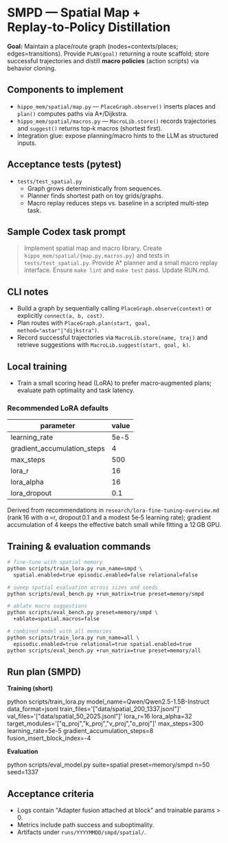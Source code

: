 # SMPD — Spatial Map + Replay‑to‑Policy Distillation

**Goal:** Maintain a place/route graph (nodes=contexts/places; edges=transitions). Provide `PLAN(goal)` returning a route scaffold; store successful trajectories and distill **macro policies** (action scripts) via behavior cloning.

## Components to implement

- `hippo_mem/spatial/map.py` — `PlaceGraph.observe()` inserts places and
  `plan()` computes paths via A*/Dijkstra.
- `hippo_mem/spatial/macros.py` — `MacroLib.store()` records trajectories
  and `suggest()` returns top‑k macros (shortest first).
- Integration glue: expose planning/macro hints to the LLM as structured inputs.

## Acceptance tests (pytest)

- `tests/test_spatial.py`
  - Graph grows deterministically from sequences.
  - Planner finds shortest path on toy grids/graphs.
  - Macro replay reduces steps vs. baseline in a scripted multi‑step task.

## Sample Codex task prompt

> Implement spatial map and macro library. Create `hippo_mem/spatial/{map.py,macros.py}` and tests in `tests/test_spatial.py`. Provide A\* planner and a small macro replay interface. Ensure `make lint` and `make test` pass. Update RUN.md.

## CLI notes

- Build a graph by sequentially calling `PlaceGraph.observe(context)` or
  explicitly `connect(a, b, cost)`.
- Plan routes with `PlaceGraph.plan(start, goal, method="astar"|"dijkstra")`.
- Record successful trajectories via `MacroLib.store(name, traj)` and
  retrieve suggestions with `MacroLib.suggest(start, goal, k)`.

## Local training

- Train a small scoring head (LoRA) to prefer macro‑augmented plans; evaluate path optimality and task latency.

### Recommended LoRA defaults

| parameter | value |
|-----------|-------|
| learning_rate | 5e-5 |
| gradient_accumulation_steps | 4 |
| max_steps | 500 |
| lora_r | 16 |
| lora_alpha | 16 |
| lora_dropout | 0.1 |

Derived from recommendations in `research/lora-fine-tuning-overview.md` (rank 16 with α =r, dropout 0.1 and a modest 5e‑5 learning rate); gradient accumulation of 4 keeps the effective batch small while fitting a 12 GB GPU.

## Training & evaluation commands

```bash
# fine-tune with spatial memory
python scripts/train_lora.py run_name=smpd \
  spatial.enabled=true episodic.enabled=false relational=false

# sweep spatial evaluation across sizes and seeds
python scripts/eval_bench.py +run_matrix=true preset=memory/smpd

# ablate macro suggestions
python scripts/eval_bench.py preset=memory/smpd \
  +ablate=spatial.macros=false

# combined model with all memories
python scripts/train_lora.py run_name=all \
  episodic.enabled=true relational=true spatial.enabled=true
python scripts/eval_bench.py +run_matrix=true preset=memory/all
```

## Run plan (SMPD)

**Training (short)**

python scripts/train_lora.py
model_name=Qwen/Qwen2.5-1.5B-Instruct
data_format=jsonl train_files='["data/spatial_200_1337.jsonl"]' val_files='["data/spatial_50_2025.jsonl"]'
lora_r=16 lora_alpha=32
target_modules='["q_proj","k_proj","v_proj","o_proj"]'
max_steps=300 learning_rate=5e-5 gradient_accumulation_steps=8
fusion_insert_block_index=-4

**Evaluation**

python scripts/eval_model.py suite=spatial preset=memory/smpd n=50 seed=1337

## Acceptance criteria

- Logs contain "Adapter fusion attached at block" and trainable params > 0.
- Metrics include path success and suboptimality.
- Artifacts under `runs/YYYYMMDD/smpd/spatial/`.


